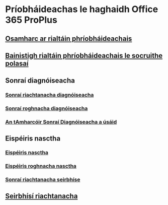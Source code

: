 # Príobháideachas le haghaidh Office 365 ProPlus
## [Osamharc ar rialtáin phríobháideachais](overview-privacy-controls.md)
## [Bainistigh rialtáin phríobháideachais le socruithe polasaí](manage-privacy-controls.md)

## Sonraí diagnóiseacha
### [Sonraí riachtanacha diagnóiseacha](required-diagnostic-data.md)
### [Sonraí roghnacha diagnóiseacha](optional-diagnostic-data.md)
### [An tAmharcóir Sonraí Diagnóiseacha a úsáid](https://support.office.com/article/cf761ce9-d805-4c60-a339-4e07f3182855)

## Eispéiris nasctha
### [Eispéiris nasctha](connected-experiences.md)
### [Eispéiris roghnacha nasctha](optional-connected-experiences.md)
### [Sonraí riachtanacha seirbhíse](required-service-data.md)

## [Seirbhísí riachtanacha](essential-services.md)